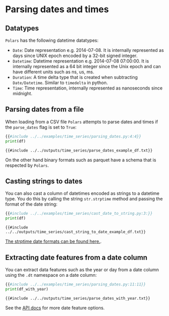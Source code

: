 # Parsing dates and times

## Datatypes

`Polars` has the following datetime datatypes:

- `Date`: Date representation e.g. 2014-07-08. It is internally represented as days since UNIX epoch encoded by a 32-bit signed integer.
- `Datetime`: Datetime representation e.g. 2014-07-08 07:00:00. It is internally represented as a 64 bit integer since the Unix epoch and can have different units such as ns, us, ms.
- `Duration`: A time delta type that is created when subtracting `Date/Datetime`. Similar to `timedelta` in python.
- `Time`: Time representation, internally represented as nanoseconds since midnight.

## Parsing dates from a file

When loading from a CSV file `Polars` attempts to parse dates and times if the `parse_dates` flag is set to `True`:

```python
{{#include ../../examples/time_series/parsing_dates.py:4:4}}
print(df)
```

```text
{{#include ../../outputs/time_series/parse_dates_example_df.txt}}
```

On the other hand binary formats such as parquet have a schema that is respected by `Polars`.

## Casting strings to dates

You can also cast a column of datetimes encoded as strings to a datetime type. You do this by calling the string `str.strptime` method and passing the format of the date string:

```python
{{#include ../../examples/time_series/cast_date_to_string.py:3:}}
print(df)
```

```text
{{#include ../../outputs/time_series/cast_string_to_date_example_df.txt}}
```

[The strptime date formats can be found here.](https://docs.rs/chrono/latest/chrono/format/strftime/index.html).

## Extracting date features from a date column

You can extract data features such as the year or day from a date column using the `.dt` namespace on a date column:

```python
{{#include ../../examples/time_series/parsing_dates.py:11:11}}
print(df_with_year)
```

```text
{{#include ../../outputs/time_series/parse_dates_with_year.txt}}
```

See the [API docs](POLARS_PY_REF_GUIDE/series/timeseries.html)
for more date feature options.
